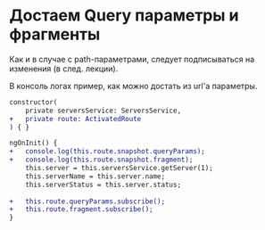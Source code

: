 # Достаем Query параметры и фрагменты

Как и в случае с path-параметрами, следует подписываться на изменения (в след. лекции).

В консоль логах пример, как можно достать из url'а параметры.
```diff
constructor(
    private serversService: ServersService,
+   private route: ActivatedRoute
) { }

ngOnInit() {
+   console.log(this.route.snapshot.queryParams);
+   console.log(this.route.snapshot.fragment);
    this.server = this.serversService.getServer(1);
    this.serverName = this.server.name;
    this.serverStatus = this.server.status;
    
+   this.route.queryParams.subscribe();
+   this.route.fragment.subscribe();
}
```
